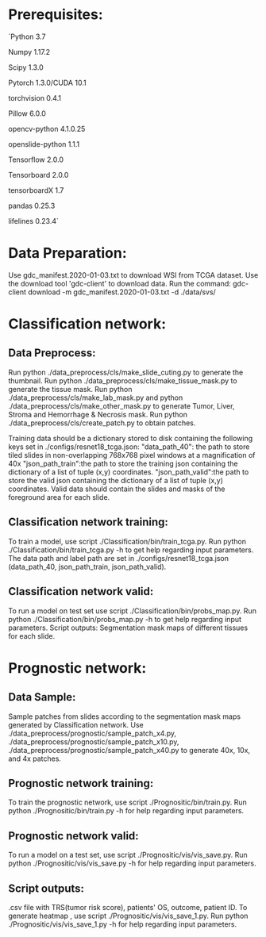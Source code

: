 # Prerequisites:
`Python 3.7

Numpy 1.17.2

Scipy 1.3.0 

Pytorch 1.3.0/CUDA 10.1

torchvision 0.4.1

Pillow 6.0.0

opencv-python 4.1.0.25

openslide-python 1.1.1

Tensorflow 2.0.0

Tensorboard 2.0.0

tensorboardX 1.7

pandas 0.25.3

lifelines 0.23.4`

# Data Preparation:
Use gdc_manifest.2020-01-03.txt to download WSI from TCGA dataset.
Use the download tool 'gdc-client' to download data. Run the command:
gdc-client download -m gdc_manifest.2020-01-03.txt -d ./data/svs/

# Classification network:
## Data Preprocess:
Run python ./data_preprocess/cls/make_slide_cuting.py to generate the thumbnail.
Run python ./data_preprocess/cls/make_tissue_mask.py to generate the tissue mask.
Run python ./data_preprocess/cls/make_lab_mask.py and python ./data_preprocess/cls/make_other_mask.py to generate Tumor,
Liver, Stroma and Hemorrhage & Necrosis mask.
Run python ./data_preprocess/cls/create_patch.py to obtain patches.

Training data should be a dictionary stored to disk containing the following keys set in ./configs/resnet18_tcga.json:
"data_path_40": the path to store tiled slides in non-overlapping 768x768 pixel windows at a magnification of 40x
"json_path_train":the path to store the training json containing the dictionary of a list of tuple (x,y) coordinates. 
"json_path_valid":the path to store the valid json containing the dictionary of a list of tuple (x,y) coordinates. 
Valid data should contain the slides and masks of the foreground area for each slide.

## Classification network training:
To train a model, use script ./Classification/bin/train_tcga.py. Run python ./Classification/bin/train_tcga.py -h to get help regarding input parameters.
The data path and label path are set in ./configs/resnet18_tcga.json (data_path_40,  json_path_train, json_path_valid).

## Classification network valid: 
To run a model on test set use script ./Classification/bin/probs_map.py. Run python ./Classification/bin/probs_map.py -h to get help regarding input parameters.
Script outputs: Segmentation mask maps of different tissues for each slide.

# Prognostic network:
## Data Sample:
Sample patches from slides according to the segmentation mask maps generated by Classification network.
Use ./data_preprocess/prognostic/sample_patch_x4.py, ./data_preprocess/prognostic/sample_patch_x10.py,
./data_preprocess/prognostic/sample_patch_x40.py to generate 40x, 10x, and 4x patches.

## Prognostic network training:
To train the prognostic network, use script ./Prognositic/bin/train.py. Run python  ./Prognositic/bin/train.py -h for help regarding input parameters.

## Prognostic network valid:
To run a model on a test set, use script ./Prognositic/vis/vis_save.py. Run python  ./Prognositic/vis/vis_save.py -h for help regarding input parameters.
## Script outputs:
.csv file with TRS(tumor risk score), patients' OS, outcome, patient ID.
To generate heatmap , use script ./Prognositic/vis/vis_save_1.py. Run python  ./Prognositic/vis/vis_save_1.py -h for help regarding input parameters.
